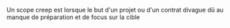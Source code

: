 
Un scope creep est lorsque le but d'un projet ou d'un contrat divague dû au manque de préparation et de focus sur la cible